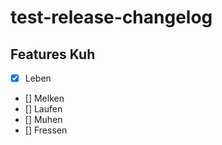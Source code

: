 # test-release-changelog

## Features Kuh

-   [x] Leben
-   [] Melken
-   [] Laufen
-   [] Muhen
-   [] Fressen
